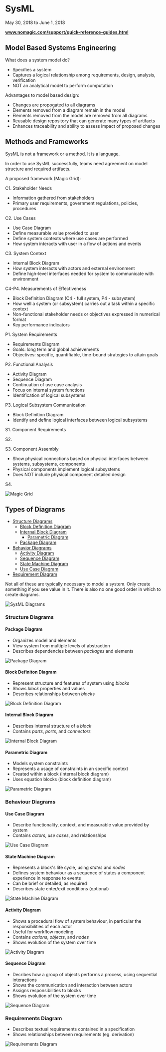 # SysML

May 30, 2018 to June 1, 2018

**www.nomagic.com/support/quick-reference-guides.html**

## Model Based Systems Engineering

What does a system model do?

- Specifies a system
- Captures a logical relationship among requirements, design, analysis, verification
- NOT an analytical model to perform computation

Advantages to model based design:

- Changes are propogated to all diagrams
- Elements removed from a diagram remain in the model
- Elements removed from the model are removed from all diagrams
- Reusable design repository that can generate many types of artifacts
- Enhances traceability and ability to assess impact of proposed changes

## Methods and Frameworks

SysML is not a framework or a method. It is a language.

In order to use SysML successfully, teams need agreement on model structure and required artifacts.

A proposed framework (Magic Grid):

C1. Stakeholder Needs

- Information gathered from stakeholders
- Primary user requirements, government regulations, policies, procedures

C2. Use Cases

- Use Case Diagram
- Define measurable value provided to user
- Define system contexts where use cases are performed
- How system interacts with user in a flow of actions and events

C3. System Context

- Internal Block Diagram
- How system interacts with actors and external environment
- Define high-level interfaces needed for system to communicate with environment

C4-P4. Measurements of Effectiveness

- Block Definition Diagram (C4 - full system, P4 - subsystem)
- How well a system (or subsystem) carries out a task within a specific context
- Non-functional stakeholder needs or objectives expressed in numerical format
- Key performance indicators

P1. System Requirements

- Requirements Diagram
- Goals: long term and global achievements
- Objectives: specific, quantifiable, time-bound strategies to attain goals

P2. Functional Analysis

- Activity Diagram
- Sequence Diagram
- Continuation of use case analysis
- Focus on internal system functions
- Identification of logical subsystems

P3. Logical Subsystem Communication

- Block Definition Diagram
- Identify and define logical interfaces between logical subsystems

S1. Component Requirements

S2.

S3. Component Assembly

- Show physical connections based on physical interfaces between systems, subsystems, components
- Physical components implement logical subsystems
- Does NOT include physical component detailed design

S4.

![Magic Grid](https://github.com/kathrynhamilton/textbooks/blob/master/SystemsEngineering/images/mg.png "Magic Grid Framework")

## Types of Diagrams

- [Structure Diagrams](#stdiag)
  - [Block Definition Diagram](#bddiag)
  - [Internal Block Diagram](#ibdiag)
    - [Parametric Diagram](#pmdiag)
  - [Package Diagram](#pdiag)
- [Behavior Diagrams](#bhdiag)
  - [Activity Diagram](#atdiag)
  - [Sequence Diagram](#sqdiag)
  - [State Machine Diagram](#smdiag)
  - [Use Case Diagram](#ucdiag)
- [Requirement Diagram](#rqdiag)

Not all of these are typically necessary to model a system. Only create something if you see value in it. There is also no one good order in which to create diagrams.

![SysML Diagrams](https://github.com/kathrynhamilton/textbooks/blob/master/SystemsEngineering/images/smldiag.png "Caption")

### <a name="stdiag"></a>Structure Diagrams 

#### <a name="pdiag"></a>Package Diagram 

- Organizes model and elements
- View system from multiple levels of abstraction
- Describes dependencies between *packages* and elements

![Package Diagram](https://github.com/kathrynhamilton/textbooks/blob/master/SystemsEngineering/images/pdiag.png "Quick Reference Guide: Package Diagram")

#### <a name="bddiag"></a>Block Definiton Diagram

- Represent structure and features of system using *blocks*
- Shows *block* properties and values
- Describes relationships between *blocks*

![Block Definition Diagram](https://github.com/kathrynhamilton/textbooks/blob/master/SystemsEngineering/images/bddiag.png "Quick Reference Guide: Block Definition Diagram")

#### <a name="ibdiag"></a>Internal Block Diagram 

- Describes internal structure of a *block*
- Contains *parts*, *ports*, and *connectors*

![Internal Block Diagram](https://github.com/kathrynhamilton/textbooks/blob/master/SystemsEngineering/images/ibdiag.png "Quick Reference Guide: Internal Block Diagram")

#### <a name="pmdiag"></a>Parametric Diagram 

- Models system constraints
- Represents a usage of constraints in an specific context
- Created within a block (internal block diagram)
- Uses equation blocks (block definition diagram)

![Parametric Diagram](https://github.com/kathrynhamilton/textbooks/blob/master/SystemsEngineering/images/pmdiag.png "Quick Reference Guide: Parametric Diagram")

### <a name="bhdiag"></a>Behaviour Diagrams 

#### <a name="ucdiag"></a>Use Case Diagram 

- Describe functionality, context, and measurable value provided by system
- Contains *actors*, *use cases*, and relationships

![Use Case Diagram](https://github.com/kathrynhamilton/textbooks/blob/master/SystemsEngineering/images/ucdiag.png "Quick Reference Guide: Use Case Diagram")

#### <a name="smdiag"></a>State Machine Diagram 

- Represents a block's life cycle, using *states* and *nodes*
- Defines system behaviour as a sequence of states a component experience in response to events
- Can be brief or detailed, as required
- Describes state enter/exit conditions (optional)

![State Machine Diagram](https://github.com/kathrynhamilton/textbooks/blob/master/SystemsEngineering/images/smdiag.png "Quick Reference Guide: State Machine Diagram")

#### <a name="atdiag"></a>Activity Diagram 

- Shows a procedural flow of system behaviour, in particular the responsibilities of each actor
- Useful for workflow modeling
- Contains *actions*, *objects*, and *nodes*
- Shows evolution of the system over time

![Activity Diagram](https://github.com/kathrynhamilton/textbooks/blob/master/SystemsEngineering/images/atdiag.png "Quick Reference Guide: Activity Diagram")

#### <a name="sqdiag"></a>Sequence Diagram 

- Decribes how a group of objects performs a process, using sequential interactions
- Shows the communication and interaction between actors
- Assigns responsibilities to blocks
- Shows evolution of the system over time

![Sequence Diagram](https://github.com/kathrynhamilton/textbooks/blob/master/SystemsEngineering/images/sqdiag.png "Quick Reference Guide: Sequence Diagram")

### <a name="rqdiag"></a>Requirements Diagram 

- Describes textual requirements contained in a specification
- Shows relationships between requirements (eg. derivation)

![Requirements Diagram](https://github.com/kathrynhamilton/textbooks/blob/master/SystemsEngineering/images/rqdiag.png "Quick Reference Guide: Requirements Diagram")

##
